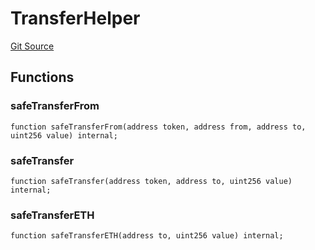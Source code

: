 # TransferHelper
[Git Source](https://github.com/jordaniza/auxo-governance/blob/a1f69a902e4549a031b707b4f353e1bf999b68f6/src/modules/vedough-bridge/SharesTimeLock.sol)


## Functions
### safeTransferFrom


```solidity
function safeTransferFrom(address token, address from, address to, uint256 value) internal;
```

### safeTransfer


```solidity
function safeTransfer(address token, address to, uint256 value) internal;
```

### safeTransferETH


```solidity
function safeTransferETH(address to, uint256 value) internal;
```

